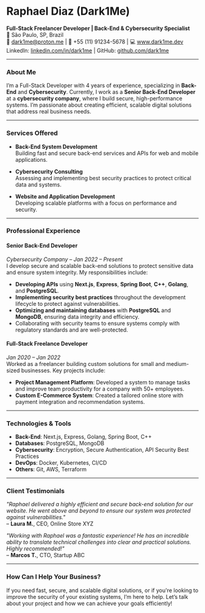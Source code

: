 # Raphael Diaz (Dark1Me)
**Full-Stack Freelancer Developer | Back-End & Cybersecurity Specialist**  
📍 São Paulo, SP, Brazil  
📧 dark1me@proton.me | 📱 +55 (11) 91234-5678 | 💻 www.dark1me.dev  
LinkedIn: [linkedin.com/in/dark1me](https://www.linkedin.com/in/dark1me) | GitHub: [github.com/dark1me](https://github.com/dark1me)

---

### **About Me**
I’m a Full-Stack Developer with 4 years of experience, specializing in **Back-End** and **Cybersecurity**. Currently, I work as a **Senior Back-End Developer** at a **cybersecurity company**, where I build secure, high-performance systems. I’m passionate about creating efficient, scalable digital solutions that address real business needs.

---

### **Services Offered**
- **Back-End System Development**  
  Building fast and secure back-end services and APIs for web and mobile applications.

- **Cybersecurity Consulting**  
  Assessing and implementing best security practices to protect critical data and systems.

- **Website and Application Development**  
  Developing scalable platforms with a focus on performance and security.

---

### **Professional Experience**

#### **Senior Back-End Developer**  
*Cybersecurity Company – Jan 2022 – Present*  
I develop secure and scalable back-end solutions to protect sensitive data and ensure system integrity. My responsibilities include:

- **Developing APIs** using **Next.js**, **Express**, **Spring Boot**, **C++**, **Golang**, and **PostgreSQL**.
- **Implementing security best practices** throughout the development lifecycle to protect against vulnerabilities.
- **Optimizing and maintaining databases** with **PostgreSQL** and **MongoDB**, ensuring data integrity and efficiency.
- Collaborating with security teams to ensure systems comply with regulatory standards and are well-protected.

#### **Full-Stack Freelance Developer**  
*Jan 2020 – Jan 2022*  
Worked as a freelancer building custom solutions for small and medium-sized businesses. Key projects include:

- **Project Management Platform**: Developed a system to manage tasks and improve team productivity for a company with 50+ employees.
- **Custom E-Commerce System**: Created a tailored online store with payment integration and recommendation systems.

---

### **Technologies & Tools**
- **Back-End**: Next.js, Express, Golang, Spring Boot, C++  
- **Databases**: PostgreSQL, MongoDB  
- **Cybersecurity**: Encryption, Secure Authentication, API Security Best Practices  
- **DevOps**: Docker, Kubernetes, CI/CD  
- **Others**: Git, AWS, Terraform

---

### **Client Testimonials**

_"Raphael delivered a highly efficient and secure back-end solution for our website. He went above and beyond to ensure our system was protected against vulnerabilities."_  
– **Laura M.**, CEO, Online Store XYZ

_"Working with Raphael was a fantastic experience! He has an incredible ability to translate technical challenges into clear and practical solutions. Highly recommended!"_  
– **Marcos T.**, CTO, Startup ABC

---

### **How Can I Help Your Business?**
If you need fast, secure, and scalable digital solutions, or if you're looking to improve the security of your existing systems, I’m here to help. Let’s talk about your project and how we can achieve your goals efficiently!

